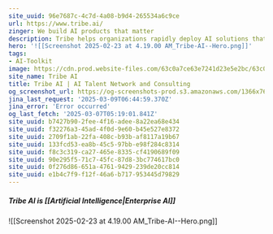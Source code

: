 ```yaml
---
site_uuid: 96e7687c-4c7d-4a08-b9d4-265534a6c9ce
url: https://www.tribe.ai/
zinger: We build AI products that matter
description: Tribe helps organizations rapidly deploy AI solutions that have real business impact.
hero: '![[Screenshot 2025-02-23 at 4.19.00 AM_Tribe-AI--Hero.png]]'
tags:
- AI-Toolkit
image: https://cdn.prod.website-files.com/63c0a7ce63e7241d23e5e2bc/63c0a81e6584d9ad52d00f13_5fc411381c29730239f8ea09_web.webp
site_name: Tribe AI
title: Tribe AI | AI Talent Network and Consulting
og_screenshot_url: https://og-screenshots-prod.s3.amazonaws.com/1366x768/80/false/078dbb8074582a3fb12ae6855387de3389e292484ddf0599da0c214c81c93d0f.jpeg
jina_last_request: '2025-03-09T06:44:59.370Z'
jina_error: 'Error occurred'
og_last_fetch: '2025-03-07T05:19:01.841Z'
site_uuid: b7427b90-2fee-4f16-adee-8a22ea68e434
site_uuid: f32276a3-45ad-4f0d-9e60-b45e527e8372
site_uuid: 2709f1ab-22fa-408c-b93b-af8117a19b67
site_uuid: 133fcd53-ea8b-45c5-97bb-e98f284c8314
site_uuid: f8c3c319-ca27-465e-8335-cf4190689f09
site_uuid: 90e295f5-71c7-45fc-87d8-3bc774617bc0
site_uuid: 0f276d86-651a-4761-9429-239de20cc814
site_uuid: e1b4c7f9-f12f-46a6-b717-953445d79829
---
```

##### Tribe AI is [[Artificial Intelligence|Enterprise AI]]
![[Screenshot 2025-02-23 at 4.19.00 AM_Tribe-AI--Hero.png]]
